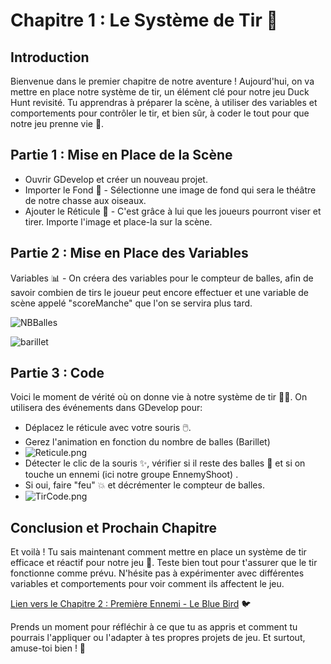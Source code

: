 # Chapitre 1 : Le Système de Tir 🎯
## Introduction

Bienvenue dans le premier chapitre de notre aventure ! Aujourd'hui, on va mettre en place notre système de tir, un élément clé pour notre jeu Duck Hunt revisité. Tu apprendras à préparer la scène, à utiliser des variables et comportements pour contrôler le tir, et bien sûr, à coder le tout pour que notre jeu prenne vie 🚀.


## Partie 1 : Mise en Place de la Scène

- Ouvrir GDevelop et créer un nouveau projet.
- Importer le Fond 🌌 - Sélectionne une image de fond qui sera le théâtre de notre chasse aux oiseaux.
- Ajouter le Réticule 🎯 - C'est grâce à lui que les joueurs pourront viser et tirer. Importe l'image et place-la sur la scène.


## Partie 2 : Mise en Place des Variables

Variables 📊 - On créera des variables pour le compteur de balles, afin de savoir combien de tirs le joueur peut encore effectuer et une variable de scène appelé "scoreManche" que l'on se servira plus tard. 



![NBBalles](Images/NBBalles.png)

![barillet](Images/Barilet.png)



## Partie 3 : Code

Voici le moment de vérité où on donne vie à notre système de tir 🧙‍♂️. On utilisera des événements dans GDevelop pour:

- Déplacez le réticule avec votre souris 🖱️.
- Gerez l'animation en fonction du nombre de balles (Barillet)
- ![Reticule.png](Images/Reticule.png)
- Détecter le clic de la souris ✨, vérifier si il reste des balles 🔫 et si on touche un ennemi (ici notre groupe EnnemyShoot) .
- Si oui, faire "feu" 💥 et décrémenter le compteur de balles.
- ![TirCode.png](Images/TirCode.png)

## Conclusion et Prochain Chapitre

Et voilà ! Tu sais maintenant comment mettre en place un système de tir efficace et réactif pour notre jeu 🎉. Teste bien tout pour t'assurer que le tir fonctionne comme prévu. N'hésite pas à expérimenter avec différentes variables et comportements pour voir comment ils affectent le jeu.

[Lien vers le Chapitre 2 : Première Ennemi - Le Blue Bird](https://github.com/g404-code-gaming/BirdHunt/blob/main/Création-Du-Jeu/2.Le%20Blue%20Bird.md) 🐦

Prends un moment pour réfléchir à ce que tu as appris et comment tu pourrais l'appliquer ou l'adapter à tes propres projets de jeu. Et surtout, amuse-toi bien ! 🌟
